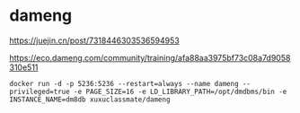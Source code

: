# dameng

https://juejin.cn/post/7318446303536594953

https://eco.dameng.com/community/training/afa88aa3975bf73c08a7d9058310e511

```shell
docker run -d -p 5236:5236 --restart=always --name dameng --privileged=true -e PAGE_SIZE=16 -e LD_LIBRARY_PATH=/opt/dmdbms/bin -e INSTANCE_NAME=dm8db xuxuclassmate/dameng
```
